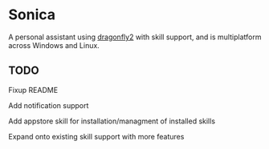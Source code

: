 # Sonica

A personal assistant using [dragonfly2](https://github.com/dictation-toolbox/dragonfly) with skill support, and is multiplatform across Windows and Linux.

## TODO

Fixup README

Add notification support

Add appstore skill for installation/managment of installed skills

Expand onto existing skill support with more features
